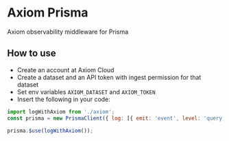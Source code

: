 # Axiom Prisma

Axiom observability middleware for Prisma

## How to use

* Create an account at Axiom Cloud
* Create a dataset and an API token with ingest permission for that dataset
* Set env variables `AXIOM_DATASET` and `AXIOM_TOKEN`
* Insert the following in your code:
```js
import logWithAxiom from './axiom';
const prisma = new PrismaClient({ log: [{ emit: 'event', level: 'query', }] });

prisma.$use(logWithAxiom());
```